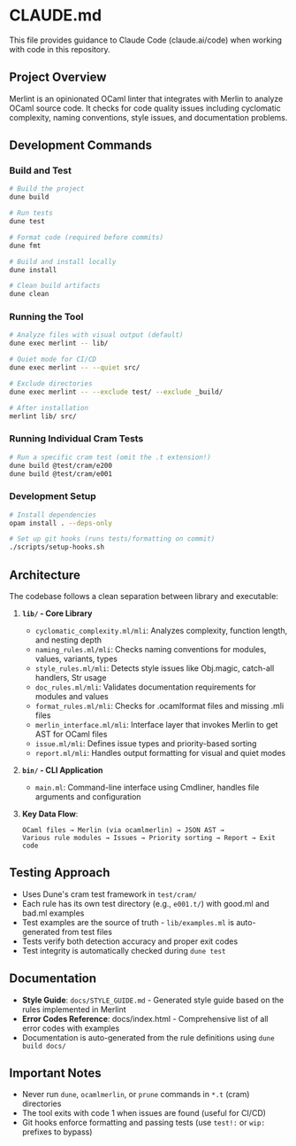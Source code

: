 # CLAUDE.md

This file provides guidance to Claude Code (claude.ai/code) when working with code in this repository.

## Project Overview

Merlint is an opinionated OCaml linter that integrates with Merlin to analyze OCaml source code. It checks for code quality issues including cyclomatic complexity, naming conventions, style issues, and documentation problems.

## Development Commands

### Build and Test
```bash
# Build the project
dune build

# Run tests
dune test

# Format code (required before commits)
dune fmt

# Build and install locally
dune install

# Clean build artifacts
dune clean
```

### Running the Tool
```bash
# Analyze files with visual output (default)
dune exec merlint -- lib/

# Quiet mode for CI/CD
dune exec merlint -- --quiet src/

# Exclude directories
dune exec merlint -- --exclude test/ --exclude _build/

# After installation
merlint lib/ src/
```

### Running Individual Cram Tests
```bash
# Run a specific cram test (omit the .t extension!)
dune build @test/cram/e200
dune build @test/cram/e001
```

### Development Setup
```bash
# Install dependencies
opam install . --deps-only

# Set up git hooks (runs tests/formatting on commit)
./scripts/setup-hooks.sh
```

## Architecture

The codebase follows a clean separation between library and executable:

1. **`lib/` - Core Library**
   - `cyclomatic_complexity.ml/mli`: Analyzes complexity, function length, and nesting depth
   - `naming_rules.ml/mli`: Checks naming conventions for modules, values, variants, types
   - `style_rules.ml/mli`: Detects style issues like Obj.magic, catch-all handlers, Str usage
   - `doc_rules.ml/mli`: Validates documentation requirements for modules and values
   - `format_rules.ml/mli`: Checks for .ocamlformat files and missing .mli files
   - `merlin_interface.ml/mli`: Interface layer that invokes Merlin to get AST for OCaml files
   - `issue.ml/mli`: Defines issue types and priority-based sorting
   - `report.ml/mli`: Handles output formatting for visual and quiet modes

2. **`bin/` - CLI Application**
   - `main.ml`: Command-line interface using Cmdliner, handles file arguments and configuration

3. **Key Data Flow**:
   ```
   OCaml files → Merlin (via ocamlmerlin) → JSON AST →
   Various rule modules → Issues → Priority sorting → Report → Exit code
   ```

## Testing Approach

- Uses Dune's cram test framework in `test/cram/`
- Each rule has its own test directory (e.g., `e001.t/`) with good.ml and bad.ml examples
- Test examples are the source of truth - `lib/examples.ml` is auto-generated from test files
- Tests verify both detection accuracy and proper exit codes
- Test integrity is automatically checked during `dune test`

## Documentation

- **Style Guide**: `docs/STYLE_GUIDE.md` - Generated style guide based on the rules implemented in Merlint
- **Error Codes Reference**: docs/index.html - Comprehensive list of all error codes with examples
- Documentation is auto-generated from the rule definitions using `dune build docs/`

## Important Notes

- Never run `dune`, `ocamlmerlin`, or `prune` commands in `*.t` (cram) directories
- The tool exits with code 1 when issues are found (useful for CI/CD)
- Git hooks enforce formatting and passing tests (use `test!:` or `wip:` prefixes to bypass)